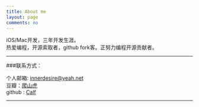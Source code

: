 ```yaml
---
title: About me
layout: page
comments: no
---
```


iOS/Mac开发，三年开发生涯。	
热爱编程，开源索取者，github fork客。正努力编程开源贡献者。		  	

----

###联系方式：        

个人邮箱: [innerdesire@yeah.net](mailto:innerdesire@yeah.net)     
豆瓣：[爬山虎](http://www.douban.com/people/38024106/)    
github : [Calf](https://github.com/innerdesire)        

----
